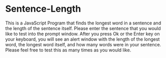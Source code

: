 # Sentence-Length
This is a JavaScript Program that finds the longest word in a sentence and the length of the sentence itself. Please enter the sentence that you would like to test into the prompt window. After you press Ok or the Enter key on your keyboard, you will see an alert window with the length of the longest word, the longest word itself, and how many words were in your sentence. Please feel free to test this as many times as you would like. 
